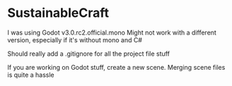 # SustainableCraft

I was using Godot v3.0.rc2.official.mono
Might not work with a different version, especially if it's without mono and C#

Should really add a .gitignore for all the project file stuff

If you are working on Godot stuff, create a new scene. Merging scene files is quite a hassle
